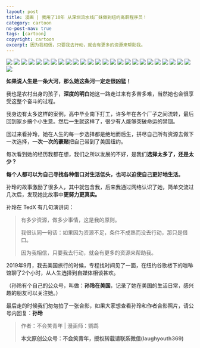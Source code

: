 ```yaml
---
layout: post
title: 漫画 | 我用了10年 从深圳流水线厂妹做到纽约高薪程序员！
category: cartoon
no-post-nav: true
tags: [cartoon]
copyright: cartoon
excerpt: 因为我相信，只要我去行动，就会有更多的资源来帮助我。
---
```


![](http://favorites.ren/assets/images/2020/cartoon/sunling01.jpg)
![](http://favorites.ren/assets/images/2020/cartoon/sunling02.jpg)
![](http://favorites.ren/assets/images/2020/cartoon/sunling03.jpg)
![](http://favorites.ren/assets/images/2020/cartoon/sunling04.jpg)
![](http://favorites.ren/assets/images/2020/cartoon/sunling05.jpg)
![](http://favorites.ren/assets/images/2020/cartoon/sunling06.jpg)
![](http://favorites.ren/assets/images/2020/cartoon/sunling07.jpg)
![](http://favorites.ren/assets/images/2020/cartoon/sunling08.jpg)
![](http://favorites.ren/assets/images/2020/cartoon/sunling09.jpg)
![](http://favorites.ren/assets/images/2020/cartoon/sunling10.jpg)
![](http://favorites.ren/assets/images/2020/cartoon/sunling11.jpg)
![](http://favorites.ren/assets/images/2020/cartoon/sunling12.jpg)
![](http://favorites.ren/assets/images/2020/cartoon/sunling13.jpg)
![](http://favorites.ren/assets/images/2020/cartoon/sunling14.jpg)
![](http://favorites.ren/assets/images/2020/cartoon/sunling15.jpg)
![](http://favorites.ren/assets/images/2020/cartoon/sunling16.jpg)
![](http://favorites.ren/assets/images/2020/cartoon/sunling17.jpg)
![](http://favorites.ren/assets/images/2020/cartoon/sunling18.jpg)
![](http://favorites.ren/assets/images/2020/cartoon/sunling19.jpg)
![](http://favorites.ren/assets/images/2020/cartoon/sunling20.jpg)
![](http://favorites.ren/assets/images/2020/cartoon/sunling21.jpg)
![](http://favorites.ren/assets/images/2020/cartoon/sunling22.jpg)
![](http://favorites.ren/assets/images/2020/cartoon/sunling23.jpg)
![](http://favorites.ren/assets/images/2020/cartoon/sunling24.jpg)
![](http://favorites.ren/assets/images/2020/cartoon/sunling25.jpg)
![](http://favorites.ren/assets/images/2020/cartoon/sunling26.jpg)

**如果说人生是一条大河，那么她这条河一定走很凶猛！**

我也是农村出身的孩子，**深度的明白**她这一路走过来有多苦多难，当然她也会很享受这整个奋斗的过程。

我身边有太多这样的案例，高中毕业南下打工，许多年在各个厂子之间流转，最后回到家乡搞个小生意。然后一生就这样了，很少有人能够突破命运的禁锢。

回过来看孙玲，她在人生的每一步选择都是绝地而后生，拼尽自己所有资源去做下一次选择，**一次一次的豪赌**把自己带到了美国纽约。

每次看到她的经历我都在想，我们之所以发展的不好，是我们**选择太多了，还是太少？**

**每个人都可以为自己寻找各种借口对生活低头，也可以迫使自己更好地生活。**

孙玲的故事激励了很多人，其中就包含我，后来我通过网络认识了她，简单交流过几次后，发现她比故事中**更努力更真实。**

孙玲在 TedX 有几句演讲词：

>有多少资源，做多少事情，这是我的原则。
>
>我很认同一句话：如果因为资源不足，条件不成熟而没去行动，那只是借口。
>
>因为我相信，只要我去行动，就会有更多的资源来帮助我。

2019年9月，我去美国旅行的时候，专程找时间见了一面，在纽约谷歌楼下的咖啡馆聊了2个小时，从人生选择到自媒体相谈甚欢。

（孙玲有个自己的公众号，叫做：**孙玲在美国**，记录了她在美国的生活日常，感兴趣的朋友可以关注她。）

最后走的时候我们匆匆拍了一张合影，如果大家想查看孙玲和作者合影照片，请公号内回复：**孙玲**


>作者：不会笑青年 | 漫画师：鹦鹉
>
>**本文原创公众号：不会笑青年，授权转载请联系微信(laughyouth369)**
